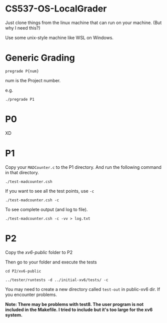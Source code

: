 # CS537-OS-LocalGrader

Just clone things from the linux machine that can run on your machine. (But why I need this?)

Use some unix-style machine like WSL on Windows.

# Generic Grading

```
pregrade P{num}
```

num is the Project number.

e.g.

```
./pregrade P1
```

# P0

XD

# P1

Copy your `MADCounter.c` to the P1 directory. And run the following command in that directory.

```
./test-madcounter.csh
```

If you want to see all the test points, use `-c`

```
./test-madcounter.csh -c
```

To see complete output (and log to file).

```
./test-madcounter.csh -c -vv > log.txt
```

# P2

Copy the *xv6-public* folder to P2

Then go to your folder and execute the tests

```
cd P2/xv6-public
```

```
../tester/runtests -d ../initial-xv6/tests/ -c 
```

You may need to create a new directory called `test-out` in public-xv6 dir. If you encounter problems.

**Note: There may be problems with test8. The user program is not included in the Makefile. I tried to include but it's too large for the xv6 system.**
